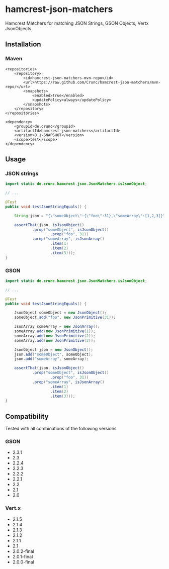 # hamcrest-json-matchers

Hamcrest Matchers for matching JSON Strings, GSON Objects, Vertx JsonObjects.

## Installation

### Maven

	<repositories>
		<repository>
			<id>hamcrest-json-matchers-mvn-repo</id>
			<url>https://raw.github.com/Crunc/hamcrest-json-matchers/mvn-repo/</url>
			<snapshots>
				<enabled>true</enabled>
				<updatePolicy>always</updatePolicy>
			</snapshots>
		</repository>
	</repositories>
	
    <dependency>
        <groupId>de.crunc</groupId>
        <artifactId>hamcrest-json-matchers</artifactId>
        <version>0.1-SNAPSHOT</version>
        <scope>test</scope>
    </dependency>

## Usage

### JSON strings

```java
import static de.crunc.hamcrest.json.JsonMatchers.isJsonObject;

// ...

@Test
public void testJsonStringEquals() {

    String json = "{\"someObject\":{\"foo\":31},\"someArray\":[1,2,3]}";

    assertThat(json, isJsonObject()
            .prop("someObject", isJsonObject()
                    .prop("foo", 31))
            .prop("someArray", isJsonArray()
                    .item(1)
                    .item(2)
                    .item(3)));
}
```

### GSON

```java
import static de.crunc.hamcrest.json.JsonMatchers.isJsonObject;

// ...

@Test
public void testJsonStringEquals() {

    JsonObject someObject = new JsonObject();
    someObject.add("foo", new JsonPrimitive(31));

    JsonArray someArray = new JsonArray();
    someArray.add(new JsonPrimitive(1));
    someArray.add(new JsonPrimitive(2));
    someArray.add(new JsonPrimitive(3));

    JsonObject json = new JsonObject();
    json.add("someObject", someObject);
    json.add("someArray", someArray);

    assertThat(json, isJsonObject()
            .prop("someObject", isJsonObject()
                    .prop("foo", 31))
            .prop("someArray", isJsonArray()
                    .item(1)
                    .item(2)
                    .item(3)));
}
```

## Compatibility

Tested with all combinations of the following versions

### GSON

* 2.3.1
* 2.3
* 2.2.4
* 2.2.3
* 2.2.2
* 2.2.1
* 2.2
* 2.1
* 2.0

### Vert.x

* 2.1.5
* 2.1.4
* 2.1.3
* 2.1.2
* 2.1.1
* 2.1
* 2.0.2-final
* 2.0.1-final
* 2.0.0-final